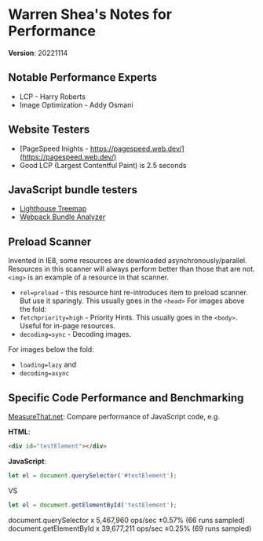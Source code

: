 # Warren Shea's Notes for Performance
**Version**: 20221114

## Notable Performance Experts
* LCP - Harry Roberts
* Image Optimization - Addy Osmani

## Website Testers
* [PageSpeed Inights - https://pagespeed.web.dev/](https://pagespeed.web.dev/)
* Good LCP (Largest Contentful Paint) is 2.5 seconds

## JavaScript bundle testers
* [Lighthouse Treemap](https://googlechrome.github.io/lighthouse/treemap/)
* [Webpack Bundle Analyzer](https://www.npmjs.com/package/webpack-bundle-analyzer)

## Preload Scanner
Invented in IE8, some resources are downloaded asynchronously/parallel. Resources in this scanner will always perform better than those that are not.
`<img>` is an example of a resource in that scanner.

* `rel=preload` - this resource hint re-introduces item to preload scanner. But use it sparingly. This usually goes in the `<head>`
For images above the fold:
* `fetchpriority=high` - Priority Hints. This usually goes in the `<body>`. Useful for in-page resources.
* `decoding=sync` - Decoding images.

For images below the fold:

* `loading=lazy` and
* `decoding=async`

## Specific Code Performance and Benchmarking
[MeasureThat.net](https://www.measurethat.net/Benchmarks/Add): Compare performance of JavaScript code, e.g.

__HTML__:
```html
<div id="testElement"></div>
```

__JavaScript__:
```javascript
let el = document.querySelector('#testElement');
```
VS

```javascript
let el = document.getElementById('testElement');
```

document.querySelector x 5,467,960 ops/sec ±0.57% (66 runs sampled)<br>
document.getElementById x 39,677,211 ops/sec ±0.25% (69 runs sampled)


